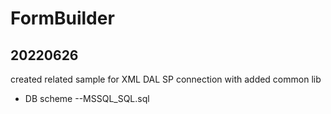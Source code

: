 # FormBuilder

20220626
-----------------------
created related sample for XML DAL SP connection with added common lib
  - DB scheme 
           --MSSQL_SQL.sql
              
